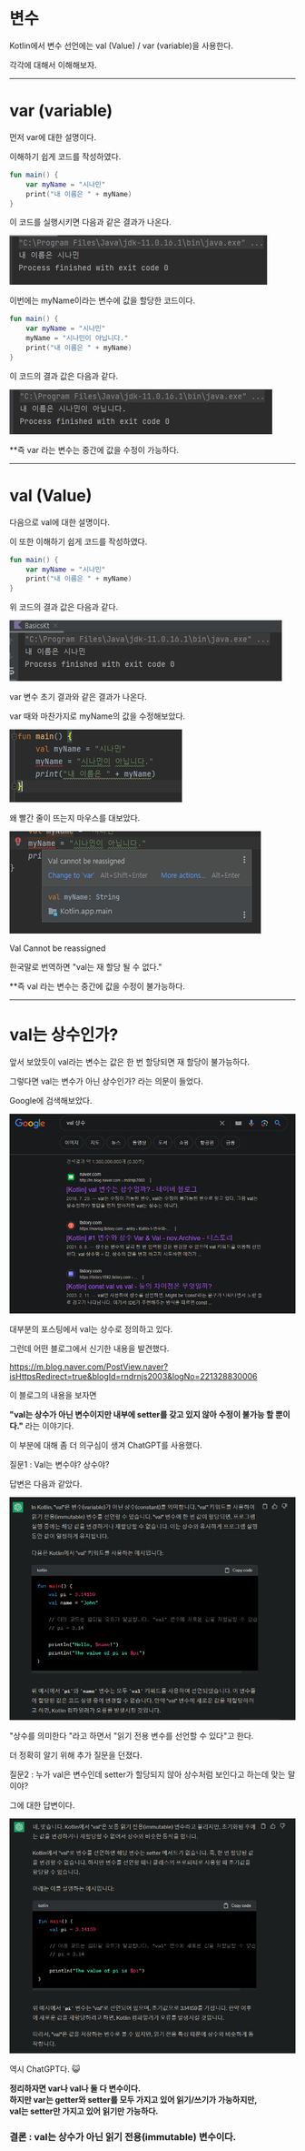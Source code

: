 # 변수

Kotlin에서 변수 선언에는 val (Value) / var (variable)을 사용한다.

각각에 대해서 이해해보자.

-----------

# var (variable)

먼저 var에 대한 설명이다.

이해하기 쉽게 코드를 작성하였다.

```kotlin
fun main() {  
    var myName = "시나민"  
    print("내 이름은 " + myName)  
}
```

이 코드를 실행시키면 다음과 같은 결과가 나온다.

![var결과1](https://raw.githubusercontent.com/tlskals/img/main/Kotlin/var결과1.PNG)

이번에는 myName이라는 변수에 값을 할당한 코드이다.

```kotlin
fun main() {  
    var myName = "시나민"  
    myName = "시나민이 아닙니다."  
    print("내 이름은 " + myName)  
}
```

이 코드의 결과 값은 다음과 같다.

![var결과2](https://raw.githubusercontent.com/tlskals/img/main/Kotlin/var결과2.PNG)

**즉 var 라는 변수는 중간에 값을 수정이 가능하다.

------

# val (Value)

다음으로 val에 대한 설명이다.

이 또한 이해하기 쉽게 코드를 작성하였다.

```kotlin
fun main() {  
    var myName = "시나민"  
    print("내 이름은 " + myName)  
}
```

위 코드의 결과 값은 다음과 같다.

![val결과](https://raw.githubusercontent.com/tlskals/img/main/Kotlin/val결과.PNG)

var 변수 초기 결과와 같은 결과가 나온다.

var 때와 마찬가지로 myName의 값을 수정해보았다.

![val수정](https://raw.githubusercontent.com/tlskals/img/main/Kotlin/val수정.PNG)

왜 빨간 줄이 뜨는지 마우스를 대보았다.

![valErrorLog](https://raw.githubusercontent.com/tlskals/img/main/Kotlin/valErrorLog.PNG)

Val Cannot be reassigned

한국말로 번역하면 "val는 재 할당 될 수 없다."

**즉 val 라는 변수는 중간에 값을 수정이 불가능하다.

---------

# val는 상수인가?

앞서 보았듯이 val라는 변수는 값은 한 번 할당되면 재 할당이 불가능하다.

그렇다면 val는 변수가 아닌 상수인가? 라는 의문이 들었다.

Google에 검색해보았다.

![valGoogling](https://raw.githubusercontent.com/tlskals/img/main/Kotlin/valGoogling.PNG)

대부분의 포스팅에서 val는 상수로 정의하고 있다.

그런데 어떤 블로그에서 신기한 내용을 발견했다.

https://m.blog.naver.com/PostView.naver?isHttpsRedirect=true&blogId=rndrnjs2003&logNo=221328830006

이 블로그의 내용을 보자면

**"val는 상수가 아닌 변수이지만 내부에 setter를 갖고 있지 않아 수정이 불가능 할 뿐이다."** 라는 이야기다.

이 부분에 대해 좀 더 의구심이 생겨 ChatGPT를 사용했다.

질문1 : Val는 변수야? 상수야?

답변은 다음과 같았다.

![ChatGPTAnswer1](https://raw.githubusercontent.com/tlskals/img/main/Kotlin/ChatGPTAnswer1.PNG)

"상수를 의미한다 "라고 하면서 "읽기 전용 변수를 선언할 수 있다"고 한다.

더 정확히 알기 위해 추가 질문을 던졌다.

질문2 : 누가 val은 변수인데 setter가 할당되지 않아 상수처럼 보인다고 하는데 맞는 말이야?

그에 대한 답변이다.

![ChatGPTAnswer2](https://raw.githubusercontent.com/tlskals/img/main/Kotlin/ChatGPTAnswer2.PNG)

역시 ChatGPT다. :smiley_cat:

**정리하자면 var나 val나 둘 다 변수이다.</br>
하지만 var는 getter와 setter를 모두 가지고 있어 읽기/쓰기가 가능하지만,</br>
val는 setter만 가지고 있어 읽기만 가능하다.**


### 결론 : val는 상수가 아닌 읽기 전용(immutable) 변수이다. 
